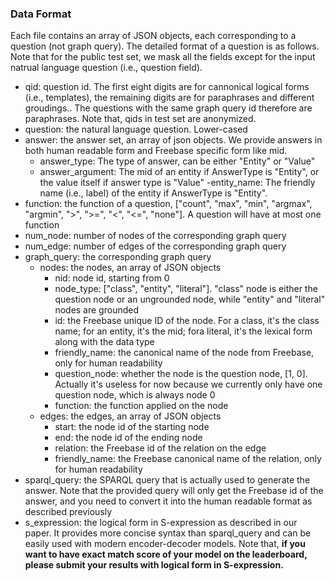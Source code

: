 ### Data Format

Each file contains an array of JSON objects, each corresponding to a question (not graph query). The detailed format of a question is as follows. Note that for the public test set, we mask all the fields except for the input natrual language question (i.e., question field).

- qid: question id. The first eight digits are for cannonical logical forms (i.e., templates), the remaining digits are for paraphrases and different groudings.. The questions with the same graph query id therefore are paraphrases. Note that, qids in test set are anonymized.
- question: the natural language question. Lower-cased
- answer: the answer set, an array of json objects. We provide answers in both human readable form and Freebase specific form like mid.
    - answer_type: The type of answer, can be either "Entity" or "Value"
    - answer_argument: The mid of an entity if AnswerType is "Entity", or the value itself if answer type is "Value"
    -entity_name: The friendly name (i.e., label) of the entity if AnswerType is "Entity".
- function: the function of a question, ["count", "max", "min", "argmax", "argmin", ">", ">=", "<", "<=", "none"]. A question will have at most one function
- num_node: number of nodes of the corresponding graph query
- num_edge: number of edges of the corresponding graph query
- graph_query: the corresponding graph query
    - nodes: the nodes, an array of JSON objects 
        - nid: node id, starting from 0
        - node_type: ["class", "entity", "literal"]. "class" node is either the question node or an ungrounded node, while "entity" and "literal" nodes are grounded
        - id: the Freebase unique ID of the node. For a class, it's the class name; for an entity, it's the mid; fora literal, it's the lexical form along with the data type
        - friendly_name: the canonical name of the node from Freebase, only for human readability
        - question_node: whether the node is the question node, [1, 0]. Actually it's useless for now because we currently only have one question node, which is always node 0
        - function: the function applied on the node
    - edges: the edges, an array of JSON objects
        - start: the node id of the starting node
        - end: the node id of the ending node
        - relation: the Freebase id of the relation on the edge
        - friendly_name: the Freebase canonical name of the relation, only for human readability
- sparql_query: the SPARQL query that is actually used to generate the answer. Note that the provided query will only get the Freebase id of the answer, and you need to convert it into the human readable format as described previously
- s_expression: the logical form in S-expression as described in our paper. It provides more concise syntax than sparql_query and can be easily used with modern encoder-decoder models. Note that, **if you want to have exact match score of your model on the leaderboard, please submit your results with logical form in S-expression.**
